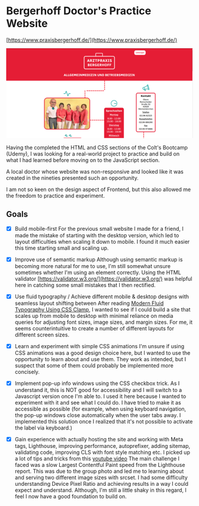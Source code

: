 # Bergerhoff Doctor's Practice Website

[https://www.praxisbergerhoff.de/](https://www.praxisbergerhoff.de/)
 
 ![ARTZTPRAXIS BERGERHOFF FRONTPAGE](BergerhoffFrontPageScreenshot.PNG)
 
 Having the completed the HTML and CSS sections of the Colt's Bootcamp (Udemy), I was looking for a real-world project to practice and build on what I had learned before moving on to the JavaScript section.

 A local doctor whose website was non-responsive and looked like it was created in the nineties presented such an opportunity.

 I am not so keen on the design aspect of Frontend, but this also allowed me the freedom to practice and experiment.

 ## Goals

 - [x] Build mobile-first
 For the previous small website I made for a friend, I made the mistake of starting with the desktop version, which led to layout difficulties when scaling it down to mobile. I found it much easier this time starting small and scaling up.

 - [x] Improve use of semantic markup
 Although using semantic markup is becoming more natural for me to use, I'm still somewhat unsure sometimes whether I'm using an element correctly. Using the HTML validator [https://validator.w3.org/](https://validator.w3.org/) was helpful here in catching some small mistakes that I then rectified.

 - [x] Use fluid typography / Achieve different mobile & desktop designs with seamless layout shifting between
 After reading [Modern Fluid Typography Using CSS Clamp](https://www.smashingmagazine.com/2022/01/modern-fluid-typography-css-clamp/), I wanted to see if I could build a site that scales up from mobile to desktop with minimal reliance on media queries for adjusting font sizes, image sizes, and margin sizes. For me, it seems counterintuitive to create a number of different layouts for different screen sizes. 

 - [x] Learn and experiment with simple CSS animations
 I'm unsure if using CSS animations was a good design choice here, but I wanted to use the opportunity to learn about and use them.
 They work as intended, but I suspect that some of them could probably be implemented more concisely.   

 - [x] Implement pop-up info windows using the CSS checkbox trick. 
 As I understand it, this is NOT good for accessibility and I will switch to a Javascript version once I'm able to.
 I used it here because I wanted to experiment with it and see what I could do. I have tried to make it as accessible as possible (for example, when using keyboard navigation, the pop-up windows close automatically when the user tabs away. I implemented this solution once I realized that it's not possible to activate the label via keyboard.)
 
 - [x] Gain experience with actually hosting the site and working with Meta tags, Lighthouse, improving performance, autoprefixer, adding sitemap, validating code, improving CLS with font style matching etc.
 I picked up a lot of tips and tricks from this [youtube video](https://www.youtube.com/watch?v=ivKJthatF70&list=PLMPdeA59PPg3KvGr7ACBhxSKH-1FYIZ3n&index=4&t=1s)
 The main challenge I faced was a slow Largest Contentful Paint speed from the Lighthouse report. This was due to the group photo and led me to learning about and serving two different image sizes with srcset. I had some difficulty understanding Device Pixel Ratio and achieving results in a way I could expect and understand. Although, I'm still a little shaky in this regard, I feel I now have a good foundation to build on. 


